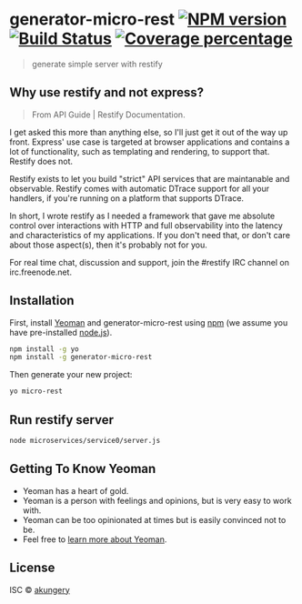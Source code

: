# generator-micro-rest [![NPM version][npm-image]][npm-url] [![Build Status][travis-image]][travis-url] [![Coverage percentage][coveralls-image]][coveralls-url]
> generate simple server with restify

## Why use restify and not express?

> From API Guide | Restify Documentation.

I get asked this more than anything else, so I'll just get it out of the way up front. Express' use case is targeted at browser applications and contains a lot of functionality, such as templating and rendering, to support that. Restify does not.

Restify exists to let you build "strict" API services that are maintanable and observable. Restify comes with automatic DTrace support for all your handlers, if you're running on a platform that supports DTrace.

In short, I wrote restify as I needed a framework that gave me absolute control over interactions with HTTP and full observability into the latency and characteristics of my applications. If you don't need that, or don't care about those aspect(s), then it's probably not for you.

For real time chat, discussion and support, join the #restify IRC channel on irc.freenode.net.

## Installation

First, install [Yeoman](http://yeoman.io) and generator-micro-rest using [npm](https://www.npmjs.com/) (we assume you have pre-installed [node.js](https://nodejs.org/)).

```bash
npm install -g yo
npm install -g generator-micro-rest
```

Then generate your new project:

```bash
yo micro-rest
```

## Run restify server

```bash
node microservices/service0/server.js
```

## Getting To Know Yeoman

 * Yeoman has a heart of gold.
 * Yeoman is a person with feelings and opinions, but is very easy to work with.
 * Yeoman can be too opinionated at times but is easily convinced not to be.
 * Feel free to [learn more about Yeoman](http://yeoman.io/).

## License

ISC © [akungery](https://instagram.com/gery.wibowo)


[npm-image]: https://badge.fury.io/js/generator-micro-rest.svg
[npm-url]: https://npmjs.org/package/generator-micro-rest
[travis-image]: https://travis-ci.org/monkeymars/generator-micro-rest.svg?branch=master
[travis-url]: https://travis-ci.org/monkeymars/generator-micro-rest
[daviddm-image]: https://david-dm.org/monkeymars/generator-micro-rest.svg?theme=shields.io
[daviddm-url]: https://david-dm.org/monkeymars/generator-micro-rest
[coveralls-image]: https://coveralls.io/repos/monkeymars/generator-micro-rest/badge.svg
[coveralls-url]: https://coveralls.io/r/monkeymars/generator-micro-rest

